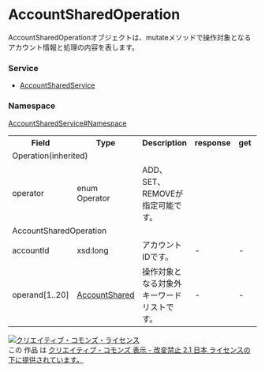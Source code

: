 # AccountSharedOperation
AccountSharedOperationオブジェクトは、mutateメソッドで操作対象となるアカウント情報と処理の内容を表します。

### Service
+ [AccountSharedService](../../services/AccountSharedService.md)

### Namespace
[AccountSharedService#Namespace](../../services/AccountSharedService.md#namespace)

<table>
 <tr>
  <th>Field</th>
  <th>Type</th>
  <th>Description</th>
  <th>response</th>
  <th>get</th>
  <th>add</th>
  <th>set</th>
  <th>remove</th>
 </tr>
 <tr>
  <td colspan="8">Operation(inherited)</td>
 </tr>
 <tr>
  <td>operator</td>
  <td>enum <br>
  Operator</td>
  <td>ADD、SET、REMOVEが指定可能です。</td>
  <td colspan="5"></td>
 </tr>
 <tr>
  <td colspan="8">AccountSharedOperation</td>
 </tr>
 <tr>
  <td>accountId</td>
  <td>xsd:long</td>
  <td>アカウントIDです。</td>
  <td>-</td>
  <td>-</td>
  <td>Requirement</td>
  <td>Requirement</td>
  <td>Requirement</td>
 </tr>
 <tr>
  <td>operand[1..20]</td>
  <td><a href="AccountShared.md">AccountShared</a></td>
  <td>操作対象となる対象外 キーワードリストです。</td>
  <td>-</td>
  <td>-</td>
  <td>Requirement</td>
  <td>Requirement</td>
  <td>Requirement</td>
 </tr>
</table>

<a rel="license" href="http://creativecommons.org/licenses/by-nd/2.1/jp/"><img alt="クリエイティブ・コモンズ・ライセンス" style="border-width:0" src="https://i.creativecommons.org/l/by-nd/2.1/jp/88x31.png" /></a><br />この 作品 は <a rel="license" href="http://creativecommons.org/licenses/by-nd/2.1/jp/">クリエイティブ・コモンズ 表示 - 改変禁止 2.1 日本 ライセンスの下に提供されています。</a>


